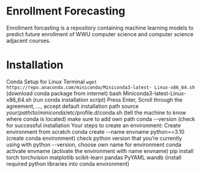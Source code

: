 # Enrollment Forecasting

Enrollment forcasting is a repository containing machine learning models to predict future enrollment of WWU computer science and computer science adjacent courses. 

# Installation

Conda Setup for Linux Terminal 
  ```wget https://repo.anaconda.com/miniconda/Miniconda3-latest- Linux-x86_64.sh ```  (download conda package from internet)
  bash Miniconda3-latest-Linux-x86_64.sh  (run conda installation script)
  Press Enter, Scroll through the agreement, …, accept default installation path 
  source $your/path/to/miniconda$/etc/profile.d/conda.sh  (tell the machine to know where conda is located) make sure to add own path
  conda --version  (check for successful installation
  Your steps to create an environment:
  Create environment from scratch
  conda create --name envname python==3.10  (create conda environment)
  check python version that you’re currently using with python --version, choose own name for environment
  conda activate envname  (activate the environment with name envname)
  pip install torch torchvision matplotlib scikit-learn pandas PyYAML wandb (install required python libraries into conda environment)
